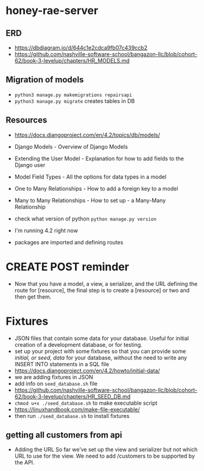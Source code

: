 # honey-rae-server

## ERD
- https://dbdiagram.io/d/644c1e2cdca9fb07c439ccb2
- https://github.com/nashville-software-school/bangazon-llc/blob/cohort-62/book-3-levelup/chapters/HR_MODELS.md

## Migration of models 
- `python3 manage.py makemigrations repairsapi`
- `python3 manage.py migrate` creates tables in DB

## Resources
- https://docs.djangoproject.com/en/4.2/topics/db/models/
- Django Models - Overview of Django Models
- Extending the User Model - Explanation for how to add fields to the Django user
- Model Field Types - All the options for data types in a model
- One to Many Relationships - How to add a foreign key to a model
- Many to Many Relationships - How to set up - a Many-Many Relationship
- check what version of python `python manage.py version` 
- I'm running 4.2 right now

- packages are imported and defining routes

# CREATE POST reminder
- Now that you have a model, a view, a serializer, and the URL defining the route for 
[resource], the final step is to create a [resource] or two and then get them.

# Fixtures
- JSON files that contain some data for your database. Useful for initial creation of a development database, or for testing.
- set up your project with some fixtures so that you can provide some *initial, or seed, data* for your database, without the need to write any INSERT INTO statements in a SQL file
- https://docs.djangoproject.com/en/4.2/howto/initial-data/
- we are adding fixtures in JSON
- add info on `seed_database.sh` file
- https://github.com/nashville-software-school/bangazon-llc/blob/cohort-62/book-3-levelup/chapters/HR_SEED_DB.md
- `chmod u+x ./seed_database.sh` to make executable script
- https://linuxhandbook.com/make-file-executable/
- then run `./seed_database.sh` to install fixtures

## getting all customers from api 
- Adding the URL
So far we’ve set up the view and serializer but not which URL to use for the view. We need to add /customers to be supported by the API.
